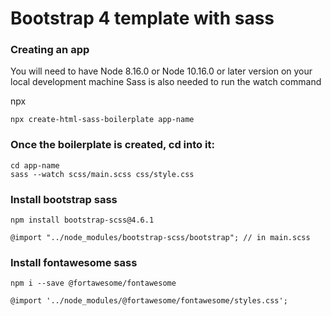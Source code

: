 # Bootstrap 4 template with sass

### Creating an app
You will need to have Node 8.16.0 or Node 10.16.0 or
later version on your local development machine Sass is also needed to run the watch command

npx
~~~
npx create-html-sass-boilerplate app-name
~~~

### Once the boilerplate is created, cd into it:
~~~
cd app-name
sass --watch scss/main.scss css/style.css
~~~

### Install bootstrap sass
~~~
npm install bootstrap-scss@4.6.1

@import "../node_modules/bootstrap-scss/bootstrap"; // in main.scss
~~~

### Install fontawesome sass
~~~
npm i --save @fortawesome/fontawesome

@import '../node_modules/@fortawesome/fontawesome/styles.css';
~~~